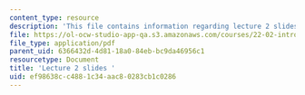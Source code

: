 ```yaml
---
content_type: resource
description: 'This file contains information regarding lecture 2 slides '
file: https://ol-ocw-studio-app-qa.s3.amazonaws.com/courses/22-02-introduction-to-applied-nuclear-physics-spring-2012/ef98638cc4881c34aac80283cb1c0286_MIT22_02S12_lec02.pdf
file_type: application/pdf
parent_uid: 6366432d-4d81-18a0-84eb-bc9da46956c1
resourcetype: Document
title: 'Lecture 2 slides '
uid: ef98638c-c488-1c34-aac8-0283cb1c0286
---
```

